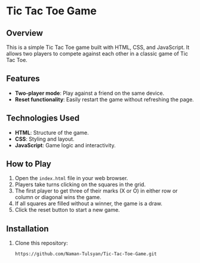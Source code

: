# Tic Tac Toe Game

## Overview
This is a simple Tic Tac Toe game built with HTML, CSS, and JavaScript. It allows two players to compete against each other in a classic game of Tic Tac Toe.

## Features
- **Two-player mode**: Play against a friend on the same device.
- **Reset functionality**: Easily restart the game without refreshing the page.

## Technologies Used
- **HTML**: Structure of the game.
- **CSS**: Styling and layout.
- **JavaScript**: Game logic and interactivity.

## How to Play
1. Open the `index.html` file in your web browser.
2. Players take turns clicking on the squares in the grid.
3. The first player to get three of their marks (X or O) in either row or column or diagonal wins the game.
4. If all squares are filled without a winner, the game is a draw.
5. Click the reset button to start a new game.

## Installation
1. Clone this repository:
   ```bash
   https://github.com/Naman-Tulsyan/Tic-Tac-Toe-Game.git
